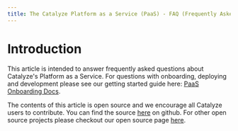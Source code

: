 ```yaml
---
title: The Catalyze Platform as a Service (PaaS) - FAQ (Frequently Asked Questions)
---
```


# Introduction

This article is intended to answer frequently asked questions about Catalyze's Platform as a Service. For questions with onboarding, deploying and development please see our getting started guide here: [PaaS Onboarding Docs](//resources.catalyze.io/paas/getting-started/).

The contents of this article is open source and we encourage all Catalyze users to contribute. You can find the source [here](//github.com/catalyzeio/paas-faq) on github. For other open source projects please checkout our open source page [here](http://catalyzeio.github.io/).